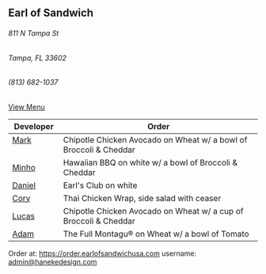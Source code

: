## Earl of Sandwich
###### 811 N Tampa St
###### Tampa, FL 33602
###### (813) 682-1037

[View Menu](https://www.earlofsandwichusa.com/menu/)

Developer     | Order
--------------|---------------------
[Mark](http://github.com/mark-smithtb)              | Chipotle Chicken Avocado on Wheat w/ a bowl of Broccoli & Cheddar
[Minho](https://github.com/minhochoi)               | Hawaiian BBQ on white w/ a bowl of Broccoli & Cheddar
[Daniel](https://github.come/dtartaglia)            | Earl's Club on white
[Cory](https://github.com/Khaladin)                 | Thai Chicken Wrap, side salad with ceaser
[Lucas](https://github.com/LucasClaude)             | Chipotle Chicken Avocado on Wheat w/ a cup of Broccoli & Cheddar
[Adam](https://github.com/ahaubenstock)             | The Full Montagu® on Wheat w/ a bowl of Tomato


Order at: https://order.earlofsandwichusa.com
username: admin@hanekedesign.com
